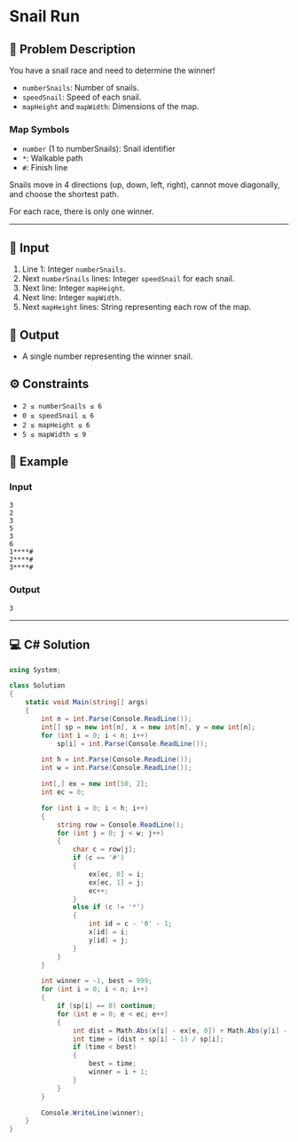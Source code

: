 # Snail Run


## 📖 Problem Description
You have a snail race and need to determine the winner!

- `numberSnails`: Number of snails.
- `speedSnail`: Speed of each snail.
- `mapHeight` and `mapWidth`: Dimensions of the map.

### Map Symbols
- `number` (1 to numberSnails): Snail identifier
- `*`: Walkable path
- `#`: Finish line

Snails move in 4 directions (up, down, left, right), cannot move diagonally, and choose the shortest path.

For each race, there is only one winner.

---

## 🔢 Input
1. Line 1: Integer `numberSnails`.
2. Next `numberSnails` lines: Integer `speedSnail` for each snail.
3. Next line: Integer `mapHeight`.
4. Next line: Integer `mapWidth`.
5. Next `mapHeight` lines: String representing each row of the map.

## 🔢 Output
- A single number representing the winner snail.

## ⚙️ Constraints
- `2 ≤ numberSnails ≤ 6`
- `0 ≤ speedSnail ≤ 6`
- `2 ≤ mapHeight ≤ 6`
- `5 ≤ mapWidth ≤ 9`

## 📝 Example
### Input
```
3
2
3
5
3
6
1****#
2****#
3****#
```
### Output
```
3
```

---

## 💻 C# Solution
```csharp
using System;

class Solution
{
    static void Main(string[] args)
    {
        int n = int.Parse(Console.ReadLine());
        int[] sp = new int[n], x = new int[n], y = new int[n];
        for (int i = 0; i < n; i++)
            sp[i] = int.Parse(Console.ReadLine());

        int h = int.Parse(Console.ReadLine());
        int w = int.Parse(Console.ReadLine());

        int[,] ex = new int[50, 2];
        int ec = 0;

        for (int i = 0; i < h; i++)
        {
            string row = Console.ReadLine();
            for (int j = 0; j < w; j++)
            {
                char c = row[j];
                if (c == '#')
                {
                    ex[ec, 0] = i;
                    ex[ec, 1] = j;
                    ec++;
                }
                else if (c != '*')
                {
                    int id = c - '0' - 1;
                    x[id] = i;
                    y[id] = j;
                }
            }
        }

        int winner = -1, best = 999;
        for (int i = 0; i < n; i++)
        {
            if (sp[i] == 0) continue;
            for (int e = 0; e < ec; e++)
            {
                int dist = Math.Abs(x[i] - ex[e, 0]) + Math.Abs(y[i] - ex[e, 1]);
                int time = (dist + sp[i] - 1) / sp[i];
                if (time < best)
                {
                    best = time;
                    winner = i + 1;
                }
            }
        }

        Console.WriteLine(winner);
    }
}
```

